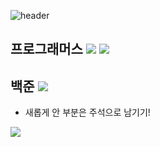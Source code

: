 <!-- <img src="https://capsule-render.vercel.app/api?type=waving&color=BDBDC8&height=150&section=header" /> -->

![header](https://capsule-render.vercel.app/api?type=waving&text=👩‍💻Coding-Test💻&fontSize=50&height=200&color=BDBDC8)

## 프로그래머스 <a href="#"><img src="https://img.shields.io/badge/JS-black?style=flat-square&logo=javascript&logoColor=#F7DF1E"/></a> <a href="#"><img src="https://img.shields.io/badge/PYTHON-black?style=flat-square&logo=python&logoColor=#3776AB"/></a>
## 백준 <a href="#"><img src="https://img.shields.io/badge/PYTHON-black?style=flat-square&logo=python&logoColor=#3776AB"/></a>


- 새롭게 안 부분은 주석으로 남기기!



<img src="https://capsule-render.vercel.app/api?type=waving&color=BDBDC8&height=150&section=footer" />
